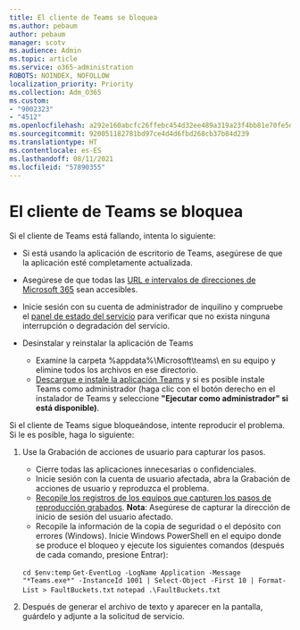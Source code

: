 ```yaml
---
title: El cliente de Teams se bloquea
ms.author: pebaum
author: pebaum
manager: scotv
ms.audience: Admin
ms.topic: article
ms.service: o365-administration
ROBOTS: NOINDEX, NOFOLLOW
localization_priority: Priority
ms.collection: Adm_O365
ms.custom:
- "9002323"
- "4512"
ms.openlocfilehash: a292e160abcfc26ffebc454d32ee489a319a23f4bb81e70fe5dbe72bfd0b8b81
ms.sourcegitcommit: 920051182781bd97ce4d4d6fbd268cb37b84d239
ms.translationtype: HT
ms.contentlocale: es-ES
ms.lasthandoff: 08/11/2021
ms.locfileid: "57890355"
---
```

# <a name="teams-client-crashing"></a>El cliente de Teams se bloquea

Si el cliente de Teams está fallando, intenta lo siguiente:

- Si está usando la aplicación de escritorio de Teams, asegúrese de que la aplicación esté completamente actualizada.

- Asegúrese de que todas las [URL e intervalos de direcciones de Microsoft 365](https://docs.microsoft.com/microsoftteams/connectivity-issues) sean accesibles.

- Inicie sesión con su cuenta de administrador de inquilino y compruebe el [panel de estado del servicio](https://docs.microsoft.com/office365/enterprise/view-service-health) para verificar que no exista ninguna interrupción o degradación del servicio.

- Desinstalar y reinstalar la aplicación de Teams
    - Examine la carpeta %appdata%\Microsoft\teams\ en su equipo y elimine todos los archivos en ese directorio.
    - [Descargue e instale la aplicación Teams](https://www.microsoft.com/microsoft-teams/download-app) y si es posible instale Teams como administrador (haga clic con el botón derecho en el instalador de Teams y seleccione **"Ejecutar como administrador" si está disponible)**.

Si el cliente de Teams sigue bloqueándose, intente reproducir el problema. Si le es posible, haga lo siguiente:

1. Use la Grabación de acciones de usuario para capturar los pasos.
    - Cierre todas las aplicaciones innecesarias o confidenciales.
    - Inicie sesión con la cuenta de usuario afectada, abra la Grabación de acciones de usuario y reproduzca el problema.
    - [Recopile los registros de los equipos que capturen los pasos de reproducción grabados](https://docs.microsoft.com/microsoftteams/log-files). **Nota**: Asegúrese de capturar la dirección de inicio de sesión del usuario afectado.
    - Recopile la información de la copia de seguridad o el depósito con errores (Windows). Inicie Windows PowerShell en el equipo donde se produce el bloqueo y ejecute los siguientes comandos (después de cada comando, presione Entrar):

    `cd $env:temp` `Get-EventLog -LogName Application -Message "*Teams.exe*" -InstanceId 1001 | Select-Object -First 10 | Format-List > FaultBuckets.txt`
    `notepad .\FaultBuckets.txt`
    
2. Después de generar el archivo de texto y aparecer en la pantalla, guárdelo y adjunte a la solicitud de servicio. 
